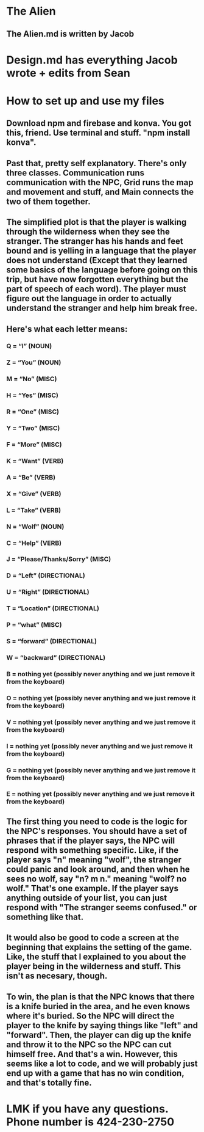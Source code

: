# The Alien

## The Alien.md is written by Jacob

# Design.md has everything Jacob wrote + edits from Sean

# How to set up and use my files
## Download npm and firebase and konva. You got this, friend. Use terminal and stuff. "npm install konva".

## Past that, pretty self explanatory. There's only three classes. Communication runs communication with the NPC, Grid runs the map and movement and stuff, and Main connects the two of them together.

## The simplified plot is that the player is walking through the wilderness when they see the stranger. The stranger has his hands and feet bound and is yelling in a language that the player does not understand (Except that they learned some basics of the language before going on this trip, but have now forgotten everything but the part of speech of each word). The player must figure out the language in order to actually understand the stranger and help him break free.

## Here's what each letter means:
### Q = “I” (NOUN)
### Z = “You” (NOUN)
### M = “No” (MISC)
### H = “Yes” (MISC)
### R = “One” (MISC)
### Y = “Two” (MISC)
### F = “More” (MISC)
### K = “Want” (VERB)
### A = “Be” (VERB)
### X = “Give” (VERB)
### L = “Take” (VERB)
### N = “Wolf” (NOUN)
### C = “Help” (VERB)
### J = “Please/Thanks/Sorry” (MISC)
### D = “Left” (DIRECTIONAL)
### U = “Right” (DIRECTIONAL)
### T = “Location” (DIRECTIONAL)
### P = “what” (MISC)
### S = “forward” (DIRECTIONAL)
### W = “backward” (DIRECTIONAL)
### B = nothing yet (possibly never anything and we just remove it from the keyboard)
### O = nothing yet (possibly never anything and we just remove it from the keyboard)
### V = nothing yet (possibly never anything and we just remove it from the keyboard)
### I = nothing yet (possibly never anything and we just remove it from the keyboard)
### G = nothing yet (possibly never anything and we just remove it from the keyboard)
### E = nothing yet (possibly never anything and we just remove it from the keyboard)

## The first thing you need to code is the logic for the NPC's responses. You should have a set of phrases that if the player says, the NPC will respond with something specific. Like, if the player says "n" meaning "wolf", the stranger could panic and look around, and then when he sees no wolf, say "n? m n." meaning "wolf? no wolf." That's one example. If the player says anything outside of your list, you can just respond with "The stranger seems confused." or something like that. 

## It would also be good to code a screen at the beginning that explains the setting of the game. Like, the stuff that I explained to you about the player being in the wilderness and stuff. This isn't as necesary, though.

## To win, the plan is that the NPC knows that there is a knife buried in the area, and he even knows where it's buried. So the NPC will direct the player to the knife by saying things like "left" and "forward". Then, the player can dig up the knife and throw it to the NPC so the NPC can cut himself free. And that's a win. However, this seems like a lot to code, and we will probably just end up with a game that has no win condition, and that's totally fine.

# LMK if you have any questions. Phone number is 424-230-2750
